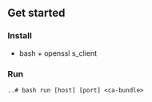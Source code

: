 
## Get started

### Install

* bash + openssl s_client

### Run

```
..# bash run [host] [port] <ca-bundle>
```
